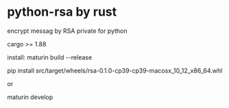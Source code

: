 # python-rsa by rust
encrypt messag by RSA private for python

cargo >= 1.88

install:
maturin build --release

pip install src/target/wheels/rsa-0.1.0-cp39-cp39-macosx_10_12_x86_64.whl

or

maturin develop
